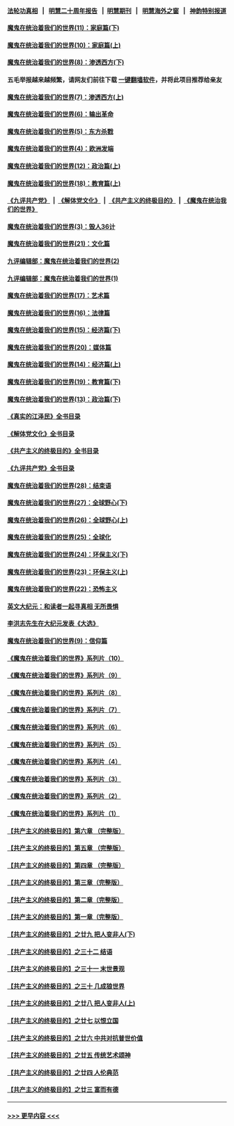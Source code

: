 #### [法轮功真相](https://github.com/gfw-breaker/truth/blob/master/README.md?t=0) &nbsp;&nbsp;|&nbsp;&nbsp; [明慧二十周年报告](https://github.com/gfw-breaker/mh-reports/blob/master/README.md?t=0) &nbsp;&nbsp;|&nbsp;&nbsp;[明慧期刊](https://github.com/gfw-breaker/mh-qikan) &nbsp;&nbsp;|&nbsp;&nbsp; [明慧海外之窗](https://github.com/gfw-breaker/mh-news/blob/master/README.md?t=0) &nbsp;&nbsp;|&nbsp;&nbsp; [神韵特别报道](https://github.com/gfw-breaker/mh-news/blob/master/shenyun.md?t=0)
#### [魔鬼在统治着我们的世界(11)：家庭篇(下)](../pages/nsc422/n10440961.md?t=12270343) 
#### [魔鬼在统治着我们的世界(10)：家庭篇(上)](../pages/nsc422/n10435448.md?t=12270343) 
#### [魔鬼在统治着我们的世界(8)：渗透西方(下)](../pages/nsc422/n10429603.md?t=12270343) 
#### 五毛举报越来越频繁，请网友们前往下载 [一键翻墙软件](https://github.com/gfw-breaker/ssr-accounts)，并将此项目推荐给亲友
#### [魔鬼在统治着我们的世界(7)：渗透西方(上)](../pages/nsc422/n10426013.md?t=12270343) 
#### [魔鬼在统治着我们的世界(6)：输出革命](../pages/nsc422/n10421536.md?t=12270343) 
#### [魔鬼在统治着我们的世界(5)：东方杀戮](../pages/nsc422/n10417707.md?t=12270343) 
#### [魔鬼在统治着我们的世界(4)：欧洲发端](../pages/nsc422/n10414890.md?t=12270343) 
#### [魔鬼在统治着我们的世界(12)：政治篇(上)](../pages/nsc422/n10444576.md?t=12270343) 
#### [魔鬼在统治着我们的世界(18)：教育篇(上)](../pages/nsc422/n10526970.md?t=12270343) 
#### [《九评共产党》](https://github.com/begood0513/9ping.md/blob/master/README.md) &nbsp;|&nbsp; [《解体党文化》](../../../../jtdwh.md/blob/master/README.md)  &nbsp;|&nbsp; [《共产主义的终极目的》](../../../../gczydzjmd.md/blob/master/README.md) &nbsp;|&nbsp; [《魔鬼在统治我们的世界》](../../../../mgztzwmdsj.md/blob/master/README.md) 
#### [魔鬼在统治着我们的世界(3)：毁人36计](../pages/nsc422/n10411583.md?t=12270343) 
#### [魔鬼在统治着我们的世界(21)：文化篇](../pages/nsc422/n10597706.md?t=12270343) 
#### [九评编辑部：魔鬼在统治着我们的世界(2)](../pages/nsc422/n10410036.md?t=12270343) 
#### [九评编辑部：魔鬼在统治着我们的世界(1)](../pages/nsc422/n10406825.md?t=12270343) 
#### [魔鬼在统治着我们的世界(17)：艺术篇](../pages/nsc422/n10499093.md?t=12270343) 
#### [魔鬼在统治着我们的世界(16)：法律篇](../pages/nsc422/n10485969.md?t=12270343) 
#### [魔鬼在统治着我们的世界(15)：经济篇(下)](../pages/nsc422/n10469975.md?t=12270343) 
#### [魔鬼在统治着我们的世界(20)：媒体篇](../pages/nsc422/n10586579.md?t=12270343) 
#### [魔鬼在统治着我们的世界(14)：经济篇(上)](../pages/nsc422/n10457370.md?t=12270343) 
#### [魔鬼在统治着我们的世界(19)：教育篇(下)](../pages/nsc422/n10564808.md?t=12270343) 
#### [魔鬼在统治着我们的世界(13)：政治篇(下)](../pages/nsc422/n10448270.md?t=12270343) 
#### [《真实的江泽民》全书目录](../pages/nsc422/n13721399.md?t=12270343) 
#### [《解体党文化》全书目录](../pages/nsc422/n13721157.md?t=12270343) 
#### [《共产主义的终极目的》全书目录](../pages/nsc422/n13721048.md?t=12270343) 
#### [《九评共产党》全书目录](../pages/nsc422/n13708085.md?t=12270343) 
#### [魔鬼在统治着我们的世界(28)：结束语](../pages/nsc422/n10936246.md?t=12270343) 
#### [魔鬼在统治着我们的世界(27)：全球野心(下)](../pages/nsc422/n10928319.md?t=12270343) 
#### [魔鬼在统治着我们的世界(26)：全球野心(上)](../pages/nsc422/n10900318.md?t=12270343) 
#### [魔鬼在统治着我们的世界(25)：全球化](../pages/nsc422/n10788205.md?t=12270343) 
#### [魔鬼在统治着我们的世界(24)：环保主义(下)](../pages/nsc422/n10695307.md?t=12270343) 
#### [魔鬼在统治着我们的世界(23)：环保主义(上)](../pages/nsc422/n10688613.md?t=12270343) 
#### [魔鬼在统治着我们的世界(22)：恐怖主义](../pages/nsc422/n10614727.md?t=12270343) 
#### [英文大纪元：和读者一起寻真相 无所畏惧](../pages/nsc422/n12542027.md?t=12270343) 
#### [李洪志先生在大纪元发表《大选》](../pages/nsc422/n12534746.md?t=12270343) 
#### [魔鬼在统治着我们的世界(9)：信仰篇](../pages/nsc422/n10432159.md?t=12270343) 
#### [《魔鬼在统治着我们的世界》系列片（10）](../pages/nsc422/n12292670.md?t=12270343) 
#### [《魔鬼在统治着我们的世界》系列片（9）](../pages/nsc422/n12290859.md?t=12270343) 
#### [《魔鬼在统治着我们的世界》系列片（8）](../pages/nsc422/n12287445.md?t=12270343) 
#### [《魔鬼在统治着我们的世界》系列片（7）](../pages/nsc422/n12283425.md?t=12270343) 
#### [《魔鬼在统治着我们的世界》系列片（6）](../pages/nsc422/n12282314.md?t=12270343) 
#### [《魔鬼在统治着我们的世界》系列片（5）](../pages/nsc422/n12281419.md?t=12270343) 
#### [《魔鬼在统治着我们的世界》系列片（4）](../pages/nsc422/n12274024.md?t=12270343) 
#### [《魔鬼在统治着我们的世界》系列片（3）](../pages/nsc422/n12271322.md?t=12270343) 
#### [《魔鬼在统治着我们的世界》系列片（2）](../pages/nsc422/n12269049.md?t=12270343) 
#### [《魔鬼在统治着我们的世界》系列片（1）](../pages/nsc422/n12267575.md?t=12270343) 
#### [【共产主义的终极目的】第六章 （完整版）](../pages/nsc422/n11428913.md?t=12270343) 
#### [【共产主义的终极目的】第五章 （完整版）](../pages/nsc422/n11428912.md?t=12270343) 
#### [【共产主义的终极目的】第四章 （完整版）](../pages/nsc422/n11428907.md?t=12270343) 
#### [【共产主义的终极目的】第三章（完整版）](../pages/nsc422/n11428848.md?t=12270343) 
#### [【共产主义的终极目的】第二章（完整版）](../pages/nsc422/n11428831.md?t=12270343) 
#### [【共产主义的终极目的】第一章（完整版）](../pages/nsc422/n11417651.md?t=12270343) 
#### [【共产主义的终极目的】之廿九 把人变非人(下)](../pages/nsc422/n11344140.md?t=12270343) 
#### [【共产主义的终极目的】之三十二 结语](../pages/nsc422/n11360535.md?t=12270343) 
#### [【共产主义的终极目的】之三十一 末世景观](../pages/nsc422/n11351129.md?t=12270343) 
#### [【共产主义的终极目的】之三十 几成狼世界](../pages/nsc422/n11348280.md?t=12270343) 
#### [【共产主义的终极目的】之廿八 把人变非人(上)](../pages/nsc422/n11340492.md?t=12270343) 
#### [【共产主义的终极目的】之廿七 以恨立国](../pages/nsc422/n11336944.md?t=12270343) 
#### [【共产主义的终极目的】之廿六 中共对抗普世价值](../pages/nsc422/n11324785.md?t=12270343) 
#### [【共产主义的终极目的】之廿五 传统艺术颂神](../pages/nsc422/n11296396.md?t=12270343) 
#### [【共产主义的终极目的】之廿四 人伦典范](../pages/nsc422/n11296397.md?t=12270343) 
#### [【共产主义的终极目的】之廿三 富而有德](../pages/nsc422/n11283598.md?t=12270343) 

----
#### [ >>> 更早内容 <<< ](../indexes/nsc422-earlier.md)
